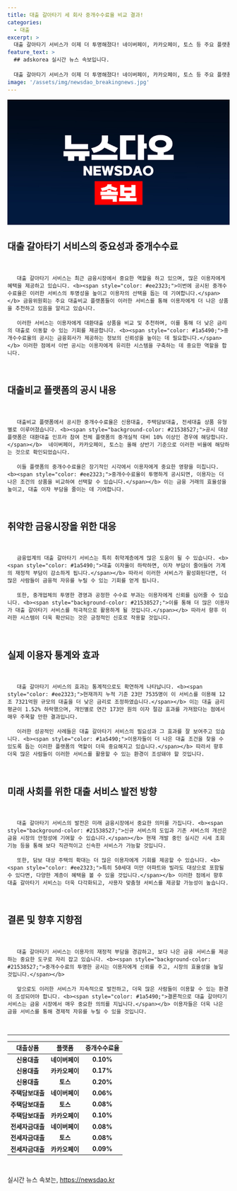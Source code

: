```yaml
---
title: 대출 갈아타기 세 회사 중개수수료율 비교 결과!
categories:
  - 대출
excerpt: >
  대출 갈아타기 서비스가 이제 더 투명해졌다! 네이버페이, 카카오페이, 토스 등 주요 플랫폼의 중개수수료가 공개되어, 소비자들이 낮은 금리로 대출을 쉽게 갈아탈 수 있는 기회가 열렸다. 지금 바로 확인해보세요!
feature_text: >
  ## adskorea 실시간 뉴스 속보입니다.

  대출 갈아타기 서비스가 이제 더 투명해졌다! 네이버페이, 카카오페이, 토스 등 주요 플랫폼의 중개수수료가 공개되어, 소비자들이 낮은 금리로 대출을 쉽게 갈아탈 수 있는 기회가 열렸다. 지금 바로 확인해보세요!
image: '/assets/img/newsdao_breakingnews.jpg'
---
```


<p><img src="/assets/img/newsdao_breakingnews.jpg" alt="adskorea 속보" /></p>

<h2 data-ke-size="size26">대출 갈아타기 서비스의 중요성과 중개수수료</h2>

<p data-ke-size="size16">&nbsp;</p>

<pre><code>   대출 갈아타기 서비스는 최근 금융시장에서 중요한 역할을 하고 있으며, 많은 이용자에게 혜택을 제공하고 있습니다. &lt;b&gt;&lt;span style="color: #ee2323;"&gt;이번에 공시된 중개수수료율은 이러한 서비스의 투명성을 높이고 이용자의 선택을 돕는 데 기여합니다.&lt;/span&gt;&lt;/b&gt; 금융위원회는 주요 대출비교 플랫폼들이 이러한 서비스를 통해 이용자에게 더 나은 상품을 추천하고 있음을 알리고 있습니다. 

   이러한 서비스는 이용자에게 대환대출 상품을 비교 및 추천하며, 이를 통해 더 낮은 금리의 대출로 이동할 수 있는 기회를 제공합니다. &lt;b&gt;&lt;span style="color: #1a5490;"&gt;중개수수료율의 공시는 금융회사가 제공하는 정보의 신뢰성을 높이는 데 필요합니다.&lt;/span&gt;&lt;/b&gt; 이러한 점에서 이번 공시는 이용자에게 유리한 시스템을 구축하는 데 중요한 역할을 합니다.
</code></pre>

<p data-ke-size="size16">&nbsp;</p>

<h2 data-ke-size="size26">대출비교 플랫폼의 공시 내용</h2>

<p data-ke-size="size16">&nbsp;</p>

<pre><code>   대출비교 플랫폼에서 공시한 중개수수료율은 신용대출, 주택담보대출, 전세대출 상품 유형별로 이루어졌습니다. &lt;b&gt;&lt;span style="background-color: #21538527;"&gt;공시 대상 플랫폼은 대환대출 인프라 참여 전체 플랫폼의 중개실적 대비 10% 이상인 경우에 해당합니다.&lt;/span&gt;&lt;/b&gt;  네이버페이, 카카오페이, 토스는 올해 상반기 기준으로 이러한 비율에 해당하는 것으로 확인되었습니다.

   이들 플랫폼의 중개수수료율은 장기적인 시각에서 이용자에게 중요한 영향을 미칩니다. &lt;b&gt;&lt;span style="color: #ee2323;"&gt;중개수수료율이 투명하게 공시되면, 이용자는 더 나은 조건의 상품을 비교하여 선택할 수 있습니다.&lt;/span&gt;&lt;/b&gt; 이는 금융 거래의 효율성을 높이고, 대출 이자 부담을 줄이는 데 기여합니다.
</code></pre>

<p data-ke-size="size16">&nbsp;</p>

<h2 data-ke-size="size26">취약한 금융시장을 위한 대응</h2>

<p data-ke-size="size16">&nbsp;</p>

<pre><code>   금융업계의 대출 갈아타기 서비스는 특히 취약계층에게 많은 도움이 될 수 있습니다. &lt;b&gt;&lt;span style="color: #1a5490;"&gt;대출 이자율이 하락하면, 이자 부담이 줄어들어 가계의 재정적 부담이 감소하게 됩니다.&lt;/span&gt;&lt;/b&gt; 따라서 이러한 서비스가 활성화된다면, 더 많은 사람들이 금융적 자유를 누릴 수 있는 기회를 얻게 됩니다.

   또한, 중개업체의 투명한 경영과 공정한 수수료 부과는 이용자에게 신뢰를 심어줄 수 있습니다. &lt;b&gt;&lt;span style="background-color: #21538527;"&gt;이를 통해 더 많은 이용자가 대출 갈아타기 서비스를 적극적으로 활용하게 될 것입니다.&lt;/span&gt;&lt;/b&gt; 따라서 향후 이러한 시스템이 더욱 확산되는 것은 긍정적인 신호로 작용할 것입니다.
</code></pre>

<p data-ke-size="size16">&nbsp;</p>

<h2 data-ke-size="size26">실제 이용자 통계와 효과</h2>

<p data-ke-size="size16">&nbsp;</p>

<pre><code>   대출 갈아타기 서비스의 효과는 통계적으로도 확연하게 나타납니다. &lt;b&gt;&lt;span style="color: #ee2323;"&gt;현재까지 누적 기준 23만 7535명이 이 서비스를 이용해 12조 7321억원 규모의 대출을 더 낮은 금리로 조정하였습니다.&lt;/span&gt;&lt;/b&gt; 이는 대출 금리 평균이 1.52% 하락했으며, 개인별로 연간 173만 원의 이자 절감 효과를 가져왔다는 점에서 매우 주목할 만한 결과입니다.

   이러한 성공적인 사례들은 대출 갈아타기 서비스의 필요성과 그 효과를 잘 보여주고 있습니다. &lt;b&gt;&lt;span style="color: #1a5490;"&gt;이용자들이 더 나은 대출 조건을 찾을 수 있도록 돕는 이러한 플랫폼의 역할이 더욱 중요해지고 있습니다.&lt;/span&gt;&lt;/b&gt; 따라서 향후 더욱 많은 사람들이 이러한 서비스를 활용할 수 있는 환경이 조성돼야 할 것입니다.
</code></pre>

<p data-ke-size="size16">&nbsp;</p>

<h2 data-ke-size="size26">미래 사회를 위한 대출 서비스 발전 방향</h2>

<p data-ke-size="size16">&nbsp;</p>

<pre><code>   대출 갈아타기 서비스의 발전은 미래 금융시장에서 중요한 의미를 가집니다. &lt;b&gt;&lt;span style="background-color: #21538527;"&gt;신규 서비스의 도입과 기존 서비스의 개선은 금융 시장의 안정성에 기여할 수 있습니다.&lt;/span&gt;&lt;/b&gt; 현재 개발 중인 실시간 시세 조회 기능 등을 통해 보다 직관적이고 신속한 서비스가 가능할 것입니다.

   또한, 담보 대상 주택의 확대는 더 많은 이용자에게 기회를 제공할 수 있습니다. &lt;b&gt;&lt;span style="color: #ee2323;"&gt;특히 50세대 미만 아파트와 빌라도 대상으로 포함될 수 있다면, 다양한 계층이 혜택을 볼 수 있을 것입니다.&lt;/span&gt;&lt;/b&gt; 이러한 점에서 향후 대출 갈아타기 서비스는 더욱 다각화되고, 사용자 맞춤형 서비스를 제공할 가능성이 높습니다.
</code></pre>

<p data-ke-size="size16">&nbsp;</p>

<h2 data-ke-size="size26">결론 및 향후 지향점</h2>

<p data-ke-size="size16">&nbsp;</p>

<pre><code>   대출 갈아타기 서비스는 이용자의 재정적 부담을 경감하고, 보다 나은 금융 서비스를 제공하는 중요한 도구로 자리 잡고 있습니다. &lt;b&gt;&lt;span style="background-color: #21538527;"&gt;중개수수료의 투명한 공시는 이용자에게 신뢰를 주고, 시장의 효율성을 높일 것입니다.&lt;/span&gt;&lt;/b&gt; 

   앞으로도 이러한 서비스가 지속적으로 발전하고, 더욱 많은 사람들이 이용할 수 있는 환경이 조성되어야 합니다. &lt;b&gt;&lt;span style="color: #1a5490;"&gt;결론적으로 대출 갈아타기 서비스는 금융 시장에서 매우 중요한 의의를 지닙니다.&lt;/span&gt;&lt;/b&gt; 이용자들은 더욱 나은 금융 서비스를 통해 경제적 자유를 누릴 수 있을 것입니다.
</code></pre>

<p data-ke-size="size16">&nbsp;</p>

<hr />

<table style="width: 100%; text-align: center;">
    <thead>
        <tr>
            <th><b>대출상품</b></th>
            <th><b>플랫폼</b></th>
            <th><b>중개수수료율</b></th>
        </tr>
    </thead>
    <tbody>
        <tr>
            <td><b>신용대출</b></td>
            <td><b>네이버페이</b></td>
            <td style="text-align: center; height: 17px;"><b>0.10%</b></td>
        </tr>
        <tr>
            <td><b>신용대출</b></td>
            <td><b>카카오페이</b></td>
            <td style="text-align: center; height: 17px;"><b>0.17%</b></td>
        </tr>
        <tr>
            <td><b>신용대출</b></td>
            <td><b>토스</b></td>
            <td style="text-align: center; height: 17px;"><b>0.20%</b></td>
        </tr>
        <tr>
            <td><b>주택담보대출</b></td>
            <td><b>네이버페이</b></td>
            <td style="text-align: center; height: 17px;"><b>0.06%</b></td>
        </tr>
        <tr>
            <td><b>주택담보대출</b></td>
            <td><b>토스</b></td>
            <td style="text-align: center; height: 17px;"><b>0.08%</b></td>
        </tr>
        <tr>
            <td><b>주택담보대출</b></td>
            <td><b>카카오페이</b></td>
            <td style="text-align: center; height: 17px;"><b>0.10%</b></td>
        </tr>
        <tr>
            <td><b>전세자금대출</b></td>
            <td><b>네이버페이</b></td>
            <td style="text-align: center; height: 17px;"><b>0.08%</b></td>
        </tr>
        <tr>
            <td><b>전세자금대출</b></td>
            <td><b>토스</b></td>
            <td style="text-align: center; height: 17px;"><b>0.08%</b></td>
        </tr>
        <tr>
            <td><b>전세자금대출</b></td>
            <td><b>카카오페이</b></td>
            <td style="text-align: center; height: 17px;"><b>0.09%</b></td>
        </tr>
    </tbody>
</table>

<p data-ke-size="size16">&nbsp;</p>
실시간 뉴스 속보는, <a href="https://newsdao.kr" rel="dofollow">https://newsdao.kr</a>



